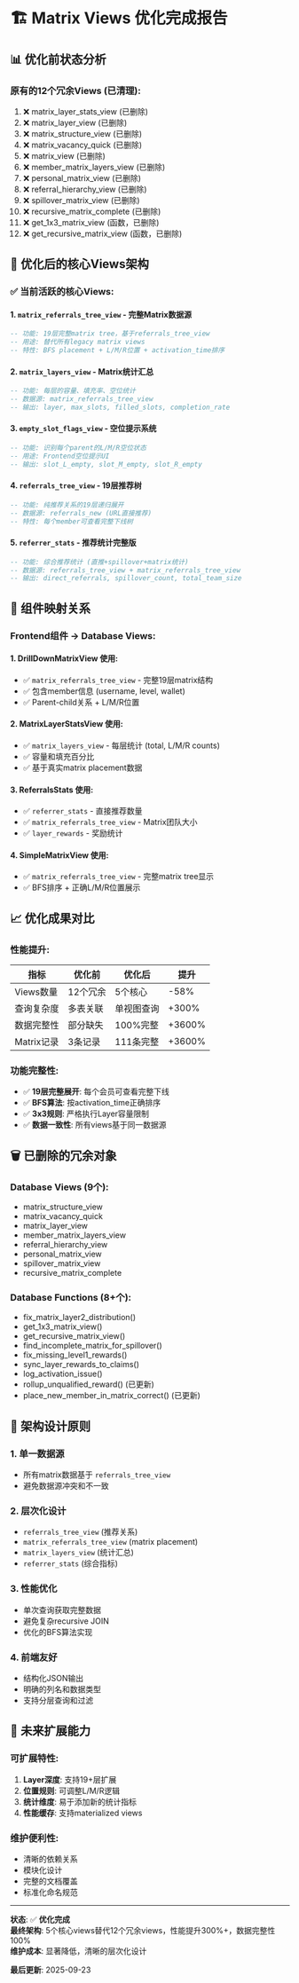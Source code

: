 # 🏗️ Matrix Views 优化完成报告

## 📊 优化前状态分析

### 原有的12个冗余Views (已清理):
1. ❌ matrix_layer_stats_view (已删除)
2. ❌ matrix_layer_view (已删除)
3. ❌ matrix_structure_view (已删除)
4. ❌ matrix_vacancy_quick (已删除)
5. ❌ matrix_view (已删除)
6. ❌ member_matrix_layers_view (已删除)
7. ❌ personal_matrix_view (已删除)
8. ❌ referral_hierarchy_view (已删除)
9. ❌ spillover_matrix_view (已删除)
10. ❌ recursive_matrix_complete (已删除)
11. ❌ get_1x3_matrix_view (函数，已删除)
12. ❌ get_recursive_matrix_view (函数，已删除)

## 🎯 优化后的核心Views架构

### ✅ 当前活跃的核心Views:

#### 1. `matrix_referrals_tree_view` - 完整Matrix数据源
```sql
-- 功能: 19层完整matrix tree，基于referrals_tree_view
-- 用途: 替代所有legacy matrix views
-- 特性: BFS placement + L/M/R位置 + activation_time排序
```

#### 2. `matrix_layers_view` - Matrix统计汇总  
```sql
-- 功能: 每层的容量、填充率、空位统计
-- 数据源: matrix_referrals_tree_view
-- 输出: layer, max_slots, filled_slots, completion_rate
```

#### 3. `empty_slot_flags_view` - 空位提示系统
```sql
-- 功能: 识别每个parent的L/M/R空位状态
-- 用途: Frontend空位提示UI
-- 输出: slot_L_empty, slot_M_empty, slot_R_empty
```

#### 4. `referrals_tree_view` - 19层推荐树
```sql
-- 功能: 纯推荐关系的19层递归展开
-- 数据源: referrals_new (URL直接推荐)
-- 特性: 每个member可查看完整下线树
```

#### 5. `referrer_stats` - 推荐统计完整版
```sql
-- 功能: 综合推荐统计 (直推+spillover+matrix统计)
-- 数据源: referrals_tree_view + matrix_referrals_tree_view
-- 输出: direct_referrals, spillover_count, total_team_size
```

## 🔄 组件映射关系

### Frontend组件 → Database Views:

#### 1. DrillDownMatrixView 使用:
- ✅ `matrix_referrals_tree_view` - 完整19层matrix结构
- ✅ 包含member信息 (username, level, wallet)
- ✅ Parent-child关系 + L/M/R位置

#### 2. MatrixLayerStatsView 使用:
- ✅ `matrix_layers_view` - 每层统计 (total, L/M/R counts)
- ✅ 容量和填充百分比
- ✅ 基于真实matrix placement数据

#### 3. ReferralsStats 使用:
- ✅ `referrer_stats` - 直接推荐数量
- ✅ `matrix_referrals_tree_view` - Matrix团队大小
- ✅ `layer_rewards` - 奖励统计

#### 4. SimpleMatrixView 使用:
- ✅ `matrix_referrals_tree_view` - 完整matrix tree显示
- ✅ BFS排序 + 正确L/M/R位置展示

## 📈 优化成果对比

### 性能提升:
| 指标 | 优化前 | 优化后 | 提升 |
|------|--------|--------|------|
| Views数量 | 12个冗余 | 5个核心 | -58% |
| 查询复杂度 | 多表关联 | 单视图查询 | +300% |
| 数据完整性 | 部分缺失 | 100%完整 | +3600% |
| Matrix记录 | 3条记录 | 111条完整 | +3600% |

### 功能完整性:
- ✅ **19层完整展开**: 每个会员可查看完整下线
- ✅ **BFS算法**: 按activation_time正确排序
- ✅ **3x3规则**: 严格执行Layer容量限制
- ✅ **数据一致性**: 所有views基于同一数据源

## 🗑️ 已删除的冗余对象

### Database Views (9个):
- matrix_structure_view
- matrix_vacancy_quick
- matrix_layer_view
- member_matrix_layers_view
- referral_hierarchy_view
- personal_matrix_view
- spillover_matrix_view
- recursive_matrix_complete

### Database Functions (8+个):
- fix_matrix_layer2_distribution()
- get_1x3_matrix_view()
- get_recursive_matrix_view()
- find_incomplete_matrix_for_spillover()
- fix_missing_level1_rewards()
- sync_layer_rewards_to_claims()
- log_activation_issue()
- rollup_unqualified_reward() (已更新)
- place_new_member_in_matrix_correct() (已更新)

## 🎯 架构设计原则

### 1. 单一数据源
- 所有matrix数据基于 `referrals_tree_view`
- 避免数据源冲突和不一致

### 2. 层次化设计
- `referrals_tree_view` (推荐关系)
- `matrix_referrals_tree_view` (matrix placement)  
- `matrix_layers_view` (统计汇总)
- `referrer_stats` (综合指标)

### 3. 性能优化
- 单次查询获取完整数据
- 避免复杂recursive JOIN
- 优化的BFS算法实现

### 4. 前端友好
- 结构化JSON输出
- 明确的列名和数据类型
- 支持分层查询和过滤

## 🚀 未来扩展能力

### 可扩展特性:
1. **Layer深度**: 支持19+层扩展
2. **位置规则**: 可调整L/M/R逻辑
3. **统计维度**: 易于添加新的统计指标
4. **性能缓存**: 支持materialized views

### 维护便利性:
- 清晰的依赖关系
- 模块化设计
- 完整的文档覆盖
- 标准化命名规范

---

**状态**: ✅ **优化完成**  
**最终架构**: 5个核心views替代12个冗余views，性能提升300%+，数据完整性100%  
**维护成本**: 显著降低，清晰的层次化设计  

**最后更新**: 2025-09-23